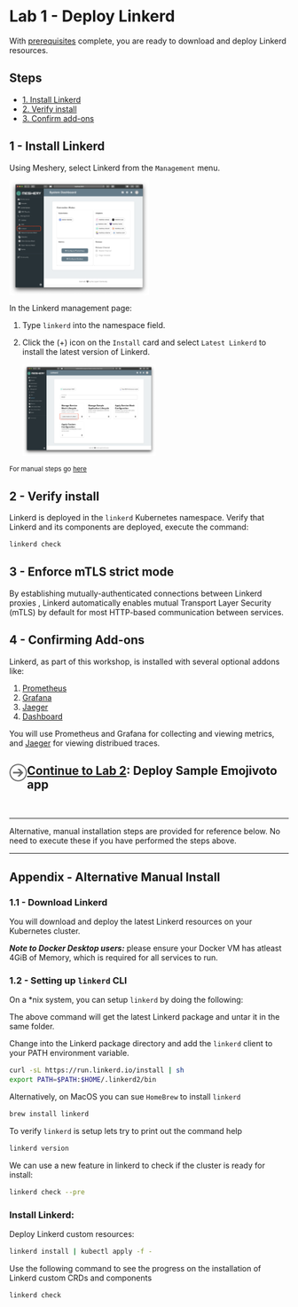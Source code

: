 # Lab 1 - Deploy Linkerd

With [prerequisites](../prereq/README.md) complete, you are ready to download and deploy Linkerd resources.

## Steps

- [1. Install Linkerd](#1)
- [2. Verify install](#2)
- [3. Confirm add-ons](#3)

## <a name="1"></a> 1 - Install Linkerd

Using Meshery, select Linkerd from the `Management` menu.

<a href="img/linkerd-adapter.png">
<img src="img/linkerd-adapter.png" width="50%" align="center" />
</a>

In the Linkerd management page:

1. Type `linkerd` into the namespace field.
1. Click the (+) icon on the `Install` card and select `Latest Linkerd` to install the latest version of Linkerd.

   <a href="img/install-linkerd.png">
   <img src="img/install-linkerd.png" width="50%" align="center" />
   </a>

<small>For manual steps go [here](#appendix)</small>

## <a name="2"></a> 2 - Verify install

Linkerd is deployed in the `linkerd` Kubernetes namespace. Verify that Linkerd and its components are deployed, execute the command:

```sh
linkerd check
```

## <a name="3"></a> 3 - Enforce mTLS strict mode

By establishing mutually-authenticated connections between Linkerd proxies , Linkerd automatically enables mutual Transport Layer Security (mTLS) by default for most HTTP-based communication between services.

## <a name="4"></a> 4 - Confirming Add-ons

Linkerd, as part of this workshop, is installed with several optional addons like:

1. [Prometheus](https://prometheus.io/)
2. [Grafana](https://grafana.com/)
3. [Jaeger](https://www.jaegertracing.io/)
4. [Dashboard](https://linkerd.io/2/reference/architecture/#dashboard)

You will use Prometheus and Grafana for collecting and viewing metrics, and [Jaeger](https://www.jaegertracing.io/) for viewing distribued traces.

<h2>
  <a href="../lab-2/README.md">
  <img src="../img/go.svg" width="32" height="32" align="left" />
  Continue to Lab 2</a>: Deploy Sample Emojivoto app
</h2>

<br />
<hr />

Alternative, manual installation steps are provided for reference below. No need to execute these if you have performed the steps above.

<hr />

## <a name="appendix"></a> Appendix - Alternative Manual Install

### <a name="1.1"></a> 1.1 - Download Linkerd

You will download and deploy the latest Linkerd resources on your Kubernetes cluster.

**_Note to Docker Desktop users:_** please ensure your Docker VM has atleast 4GiB of Memory, which is required for all services to run.

### <a name="1.2"></a> 1.2 - Setting up `linkerd` CLI

On a \*nix system, you can setup `linkerd` by doing the following:

The above command will get the latest Linkerd package and untar it in the same folder.

Change into the Linkerd package directory and add the `linkerd` client to your PATH environment variable.

```sh
curl -sL https://run.linkerd.io/install | sh
export PATH=$PATH:$HOME/.linkerd2/bin
```

Alternatively, on MacOS you can sue `HomeBrew` to install `linkerd`

```sh
brew install linkerd
```

To verify `linkerd` is setup lets try to print out the command help

```sh
linkerd version
```

We can use a new feature in linkerd to check if the cluster is ready for install:

```sh
linkerd check --pre
```

### Install Linkerd:

Deploy Linkerd custom resources:

```sh
linkerd install | kubectl apply -f -
```

Use the following command to see the progress on the installation of Linkerd custom CRDs and components

```sh
linkerd check
```
